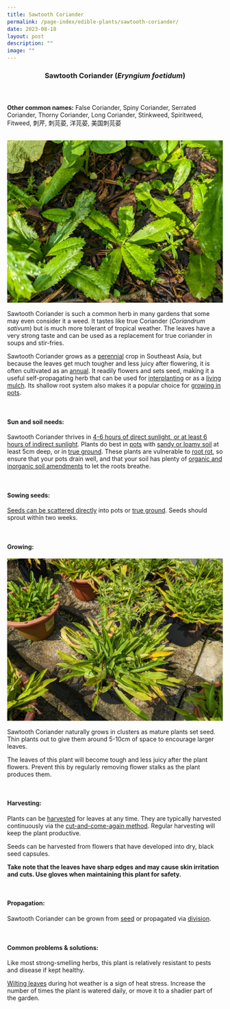 ```yaml
---
title: Sawtooth Coriander
permalink: /page-index/edible-plants/sawtooth-coriander/
date: 2023-08-18
layout: post
description: ""
image: ""
---
```

<header>
	<h3>Sawtooth Coriander (<em>Eryngium foetidum</em>)</h3>
</header>
	
<section>
	<p><strong>Other common names:</strong> False Coriander, Spiny Coriander, Serrated Coriander, Thorny Coriander, Long Coriander, Stinkweed, Spiritweed, Fitweed, 刺芹, 刺芫荽, 洋芫荽, 美国刺芫荽</p>
	<br>
</section>

<section>
	<img title="Sawtooth coriander plants growing in true ground. Photo by Jacqueline Chua." src="/images/Plants/sawtoothgroundcover_jacquelinechua.jpg">
	<p>Sawtooth Coriander is such a common herb in many gardens that some may even consider it a weed. It tastes like true Coriander (<em>Coriandrum sativum</em>) but is much more tolerant of tropical weather. The leaves have a very strong taste and can be used as a replacement for true coriander in soups and stir-fries.</p>
	<p>Sawtooth Coriander grows as a <a href="/learn-more-about-gardening/glossary/#p/">perennial</a> crop in Southeast Asia, but because the leaves get much tougher and less juicy after flowering, it is often cultivated as an <a href="/learn-more-about-gardening/glossary/#a/">annual</a>. It readily flowers and sets seed, making it a useful self-propagating herb that can be used for <a href="/page-index/horticulture-techniques/plant-spacing/">interplanting</a> or as a <a href="/page-index/horticulture-techniques/companion-planting/">living mulch</a>. Its shallow root system also makes it a popular choice for <a href="/page-index/horticulture-techniques/planting-in-containers/">growing in pots</a>.</p>
	<br>
</section>

<section>
	<h4>Sun and soil needs:</h4>
	<p>Sawtooth Coriander thrives in <a href="/page-index/horticulture-techniques/gauging-light/">4-6 hours of direct sunlight, or at least 6 hours of indirect sunlight</a>. Plants do best in <a href="/page-index/horticulture-techniques/planting-in-containers/">pots</a> with <a href="/page-index/horticulture-techniques/soil/">sandy or loamy soil</a> at least 5cm deep, or in <a href="/page-index/horticulture-techniques/true-ground/">true ground</a>. These plants are vulnerable to <a href="/page-index/plant-problems/root-rot/">root rot</a>, so ensure that your pots drain well, and that your soil has plenty of <a href="/page-index/horticulture-techniques/soil-amendments/">organic and inorganic soil amendments</a> to let the roots breathe.</p>
	<br>
	</section>

<section>
  <h4>Sowing seeds:</h4>
	<p><a href="/page-index/horticulture-techniques/propagation-by-seeds">Seeds can be scattered directly</a> into pots or <a href="/page-index/horticulture-techniques/true-ground/">true ground</a>. Seeds should sprout within two weeks.</p>
	<br>
</section>

<section>
	<h4>Growing:</h4>
	<img title="Flowering sawtooth coriander growing in pots. Photo by Jacqueline Chua." src="/images/Plants/sawtoothcoriander3_jacquelinechua.jpg">
	<p>Sawtooth Coriander naturally grows in clusters as mature plants set seed. Thin plants out to give them around 5-10cm of space to encourage larger leaves.</p>
	<p>The leaves of this plant will become tough and less juicy after the plant flowers. Prevent this by regularly removing flower stalks as the plant produces them.</p>
	<br>
</section>

<section>
	<h4>Harvesting:</h4>
	<p>Plants can be <a href="/page-index/horticulture-techniques/harvesting-hygiene/">harvested</a> for leaves at any time. They are typically harvested continuously via the <a href="/page-index/horticulture-techniques/cut-and-come-again/">cut-and-come-again method</a>. Regular harvesting will keep the plant productive.</p><p>
	</p><p>Seeds can be harvested from flowers that have developed into dry, black seed capsules.</p>
	<p><b>Take note that the leaves have sharp edges and may cause skin irritation and cuts. Use gloves when maintaining this plant for safety.</b></p>
	<br>
</section>

<section>
	<h4>Propagation:</h4>
	<p>Sawtooth Coriander can be grown from <a href="/page-index/horticulture-techniques/propagating-by-seed/">seed</a> or propagated via <a href="/page-index/horticulture-techniques/propagating-by-division/">division</a>.</p>
	<br>
</section>

<section>
	<h4>Common problems &amp; solutions:</h4>
	<p>Like most strong-smelling herbs, this plant is relatively resistant to pests and disease if kept healthy.</p>
	<p><a href="/page-index/plant-problems/wilting/">Wilting leaves</a> during hot weather is a sign of heat stress. Increase the number of times the plant is watered daily, or move it to a shadier part of the garden.</p>
	<br>
</section>
